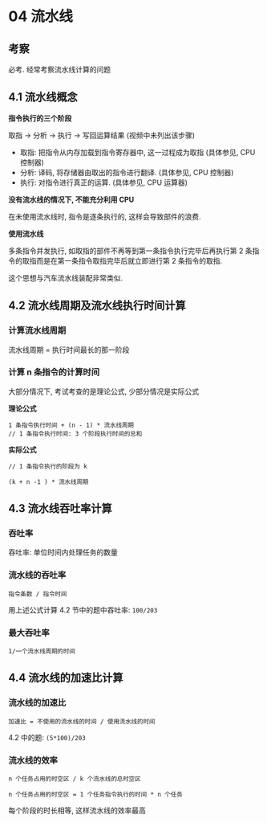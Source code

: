 # 04 流水线

## 考察

必考. 经常考察流水线计算的问题

## 4.1 流水线概念

**指令执行的三个阶段**

取指 -> 分析 -> 执行 -> 写回运算结果 (视频中未列出该步骤)

+ 取指: 把指令从内存加载到指令寄存器中, 这一过程成为取指 (具体参见, CPU 控制器)
+ 分析: 译码, 将存储器由取出的指令进行翻译. (具体参见, CPU 控制器)
+ 执行: 对指令进行真正的运算. (具体参见, CPU 运算器)

**没有流水线的情况下, 不能充分利用 CPU**

在未使用流水线时, 指令是逐条执行的, 这样会导致部件的浪费.

**使用流水线**

多条指令并发执行, 如取指的部件不再等到第一条指令执行完毕后再执行第 2 条指令的取指而是在第一条指令取指完毕后就立即进行第 2 条指令的取指. 

这个思想与汽车流水线装配非常类似.

## 4.2 流水线周期及流水线执行时间计算

### 计算流水线周期

流水线周期 = 执行时间最长的那一阶段

### 计算 n 条指令的计算时间

大部分情况下, 考试考查的是理论公式, 少部分情况是实际公式

**理论公式**

```
1 条指令执行时间 + (n - 1) * 流水线周期
// 1 条指令执行时间: 3 个阶段执行时间的总和
```

**实际公式**

```
// 1 条指令执行的阶段为 k

(k + n -1 ) * 流水线周期
```

## 4.3 流水线吞吐率计算

### 吞吐率

吞吐率: 单位时间内处理任务的数量

### 流水线的吞吐率

```
指令条数 / 指令时间
```

用上述公式计算 4.2 节中的题中吞吐率: `100/203`

### 最大吞吐率

```
1/一个流水线周期的时间
```

## 4.4 流水线的加速比计算

### 流水线的加速比

```
加速比 = 不使用的流水线的时间 / 使用流水线的时间
```

4.2 中的题: `(5*100)/203`

### 流水线的效率

```
n 个任务占用的时空区 / k 个流水线的总时空区

n 个任务占用的时空区 = 1 个任务指令执行的时间 * n 个任务
```

每个阶段的时长相等, 这样流水线的效率最高